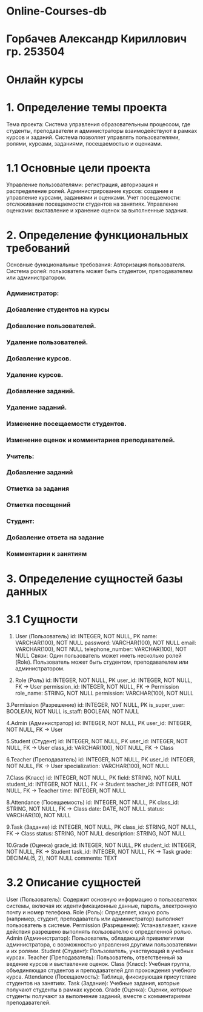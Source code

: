 # Online-Сourses-db
# Горбачев Александр Кириллович гр. 253504
# Онлайн курсы
# 1. Определение темы проекта
Тема проекта: Система управления образовательным процессом, где студенты, преподаватели и администраторы взаимодействуют в рамках курсов и заданий. Система позволяет управлять пользователями, ролями, курсами, заданиями, посещаемостью и оценками.
# 1.1 Основные цели проекта
Управление пользователями: регистрация, авторизация и распределение ролей.
Администрирование курсов: создание и управление курсами, заданиями и оценками.
Учет посещаемости: отслеживание посещаемости студентов на занятиях.
Управление оценками: выставление и хранение оценок за выполненные задания.
# 2. Определение функциональных требований
Основные функциональные требования:
Авторизация пользователя.
Система ролей: пользователь может быть студентом, преподавателем или администратором.
### Администратор:
### Добавление студентов на курсы
### Добавление пользователей.
### Удаление пользователей.
### Добавление курсов.
### Удаление курсов.
### Добавление заданий.
### Удаление заданий.
### Изменение посещаемости студентов.
### Изменение оценок и комментариев преподавателей.
### Учитель:
### Добавление заданий
### Отметка за задания 
### Отметка посещений
### Студент:
### Добавление ответа на задание
### Комментарии к занятиям
# 3. Определение сущностей базы данных
# 3.1 Сущности
1. User (Пользователь)
id: INTEGER, NOT NULL, PK
name: VARCHAR(100), NOT NULL
password: VARCHAR(100), NOT NULL
email: VARCHAR(100), NOT NULL
telephone_number: VARCHAR(100), NOT NULL
Связи:
Один пользователь может иметь несколько ролей (Role).
Пользователь может быть студентом, преподавателем или администратором.

2. Role (Роль)
id: INTEGER, NOT NULL, PK
user_id: INTEGER, NOT NULL, FK -> User
permission_id: INTEGER, NOT NULL, FK -> Permission
role_name: STRING, NOT NULL
permission: VARCHAR(100), NOT NULL

3.Permission (Разрешение)
id: INTEGER, NOT NULL, PK
is_super_user: BOOLEAN, NOT NULL
is_staff: BOOLEAN, NOT NULL

4.Admin (Администратор)
id: INTEGER, NOT NULL, PK
user_id: INTEGER, NOT NULL, FK -> User

5.Student (Студент)
id: INTEGER, NOT NULL, PK
user_id: INTEGER, NOT NULL, FK -> User
class_id: VARCHAR(100), NOT NULL, FK -> Class

6.Teacher (Преподаватель)
id: INTEGER, NOT NULL, PK
user_id: INTEGER, NOT NULL, FK -> User
specialization: VARCHAR(100), NOT NULL

7.Class (Класс)
id: INTEGER, NOT NULL, PK
field: STRING, NOT NULL
student_id: INTEGER, NOT NULL, FK -> Student
teacher_id: INTEGER, NOT NULL, FK -> Teacher
time: INTEGER, NOT NULL

8.Attendance (Посещаемость)
id: INTEGER, NOT NULL, PK
class_id: STRING, NOT NULL, FK -> Class
date: DATE, NOT NULL
status: VARCHAR(10), NOT NULL

9.Task (Задание)
id: INTEGER, NOT NULL, PK
class_id: STRING, NOT NULL, FK -> Class
status: STRING, NOT NULL
description: STRING, NOT NULL

10.Grade (Оценка)
grade_id: INTEGER, NOT NULL, PK
student_id: INTEGER, NOT NULL, FK -> Student
task_id: INTEGER, NOT NULL, FK -> Task
grade: DECIMAL(5, 2), NOT NULL
comments: TEXT
# 3.2 Описание сущностей
User (Пользователь): Содержит основную информацию о пользователях системы, включая их идентификационные данные, пароль, электронную почту и номер телефона.
Role (Роль): Определяет, какую роль (например, студент, преподаватель или администратор) выполняет пользователь в системе.
Permission (Разрешение): Устанавливает, какие действия разрешено выполнять пользователю с определенной ролью.
Admin (Администратор): Пользователь, обладающий привилегиями администратора, с возможностью управления другими пользователями и их ролями.
Student (Студент): Пользователь, участвующий в учебных курсах.
Teacher (Преподаватель): Пользователь, ответственный за ведение курсов и выставление оценок.
Class (Класс): Учебная группа, объединяющая студентов и преподавателей для прохождения учебного курса.
Attendance (Посещаемость): Таблица, фиксирующая присутствие студентов на занятиях.
Task (Задание): Учебные задания, которые получают студенты в рамках курсов.
Grade (Оценка): Оценки, которые студенты получают за выполнение заданий, вместе с комментариями преподавателей.
